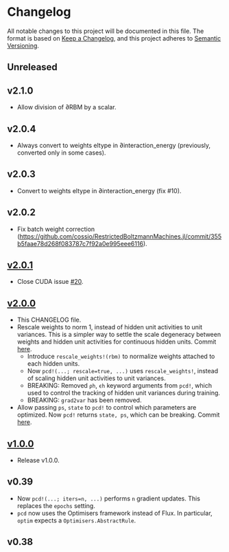 # Changelog

All notable changes to this project will be documented in this file. The format is based on [Keep a Changelog](https://keepachangelog.com/en/1.0.0/), and this project adheres to [Semantic Versioning](https://semver.org/spec/v2.0.0.html).

## Unreleased

## v2.1.0

- Allow division of ∂RBM by a scalar.

## v2.0.4

- Always convert to weights eltype in ∂interaction_energy (previously, converted only in some cases).

## v2.0.3

- Convert to weights eltype in ∂interaction_energy (fix #10).

## v2.0.2

- Fix batch weight correction (https://github.com/cossio/RestrictedBoltzmannMachines.jl/commit/355b5faae78d268f083787c7f92a0e995eee6116).

## [v2.0.1](https://github.com/cossio/RestrictedBoltzmannMachines.jl/releases/tag/v2.0.1)

- Close CUDA issue [#20](https://github.com/cossio/RestrictedBoltzmannMachines.jl/issues/20).

## [v2.0.0](https://github.com/cossio/RestrictedBoltzmannMachines.jl/releases/tag/v2.0.0)

- This CHANGELOG file.
- Rescale weights to norm 1, instead of hidden unit activities to unit variances. This is a simpler way to settle the scale degeneracy between weights and hidden unit activities for continuous hidden units. Commit [here](https://github.com/cossio/RestrictedBoltzmannMachines.jl/commit/4cae554013d7b6ab97a900910ff67d2a43d263b0).
    * Introduce `rescale_weights!(rbm)` to normalize weights attached to each hidden units.
    * Now `pcd!(...; rescale=true, ...)` uses `rescale_weights!`, instead of scaling hidden unit activities to unit variances.
    * BREAKING: Removed `ρh`, `ϵh` keyword arguments from `pcd!`, which used to control the tracking of hidden unit variances during training.
    * BREAKING: `grad2var` has been removed.
- Allow passing `ps`, `state` to `pcd!` to control which parameters are optimized. Now `pcd!` returns `state, ps`, which can be breaking. Commit [here](https://github.com/cossio/RestrictedBoltzmannMachines.jl/commit/05fade7e567f557dba457c287ca4ebf0faab14d4).

## [v1.0.0](https://github.com/cossio/RestrictedBoltzmannMachines.jl/commit/9eeb7cf313362258d2cb8a83f725c382049a9d44)

- Release v1.0.0.

## v0.39

- Now `pcd!(...; iters=n, ...)` performs `n` gradient updates. This replaces the `epochs` setting.
- `pcd` now uses the Optimisers framework instead of Flux. In particular, `optim` expects a `Optimisers.AbstractRule`.

## v0.38
